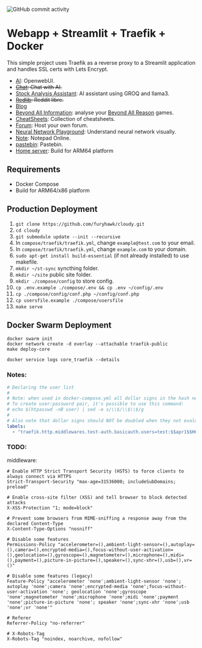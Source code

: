 ![GitHub commit activity](https://img.shields.io/github/commit-activity/m/furyhawk/cloudy)

# Webapp + Streamlit + Traefik + Docker
This simple project uses Traefik as a reverse proxy to a Streamlit application and handles SSL certs with Lets Encrypt.

- [AI](https://bot.furyhawk.lol/): OpenwebUI.
- ~~[Chat](https://chat.furyhawk.lol/): Chat with AI.~~
- [Stock Analysis Assistant](https://fin.furyhawk.lol/): AI assistant using GROQ and llama3.
- ~~[Redlib](https://redlib.furyhawk.lol/): Reddit libre.~~
- [Blog](https://info.furyhawk.lol/)
- [Beyond All Information](https://bai.furyhawk.lol/): analyse your [Beyond All Reason](https://www.beyondallreason.info/) games.
- [CheatSheets](https://cheat.furyhawk.lol/): Collection of cheatsheets.
- [Forum](https://forum.furyhawk.lol/): Host your own forum.
- [Neural Network Playground](https://furyhawk.github.io/playground): Understand neural network visually.
- [Note](https://note.furyhawk.lol/): Notepad Online.
- [pastebin](https://bin.furyhawk.lol/): Pastebin.
- [Home server](https://github.com/furyhawk/cloudy): Build for ARM64 platform

## Requirements
- Docker Compose
- Build for ARM64/x86 platform

## Production Deployment
1. `git clone https://github.com/furyhawk/cloudy.git`
2. `cd cloudy`
3. `git submodule update --init --recursive`
4. In `compose/traefik/traefik.yml`, change `example@test.com` to your email.
5. In `compose/traefik/traefik.yml`, change `example.com` to your domain.
6. `sudo apt-get install build-essential` (if not already installed) to use makefile.
7. `mkdir ~/st-sync` syncthing folder.
8. `mkdir ~/site` public site folder.
9. `mkdir ./compose/config` to store config.
10. `cp .env.example ./compose/.env && cp .env ~/config/.env`
11. `cp ./compose/config/conf.php ~/config/conf.php`
12. `cp usersfile.example ./compose/usersfile`
13. `make serve`

## Docker Swarm Deployment
```
docker swarm init
docker network create -d overlay --attachable traefik-public
make deploy-core

docker service logs core_traefik --details
```

### Notes:
```yaml
# Declaring the user list
#
# Note: when used in docker-compose.yml all dollar signs in the hash need to be doubled for escaping.
# To create user:password pair, it's possible to use this command:
# echo $(htpasswd -nB user) | sed -e s/\\$/\\$\\$/g
#
# Also note that dollar signs should NOT be doubled when they not evaluated (e.g. Ansible docker_container module).
labels:
  - "traefik.http.middlewares.test-auth.basicauth.users=test:$$apr1$$H6uskkkW$$IgXLP6ewTrSuBkTrqE8wj/,test2:$$apr1$$d9hr9HBB$$4HxwgUir3HP4EsggP/QNo0"
```

### TODO:

middleware:
```
# Enable HTTP Strict Transport Security (HSTS) to force clients to always connect via HTTPS
Strict-Transport-Security "max-age=31536000; includeSubDomains; preload"

# Enable cross-site filter (XSS) and tell browser to block detected attacks
X-XSS-Protection "1; mode=block"

# Prevent some browsers from MIME-sniffing a response away from the declared Content-Type
X-Content-Type-Options "nosniff"

# Disable some features
Permissions-Policy "accelerometer=(),ambient-light-sensor=(),autoplay=(),camera=(),encrypted-media=(),focus-without-user-activation=(),geolocation=(),gyroscope=(),magnetometer=(),microphone=(),midi=(),payment=(),picture-in-picture=(),speaker=(),sync-xhr=(),usb=(),vr=()"

# Disable some features (legacy)
Feature-Policy "accelerometer 'none';ambient-light-sensor 'none'; autoplay 'none';camera 'none';encrypted-media 'none';focus-without-user-activation 'none'; geolocation 'none';gyroscope 'none';magnetometer 'none';microphone 'none';midi 'none';payment 'none';picture-in-picture 'none'; speaker 'none';sync-xhr 'none';usb 'none';vr 'none'"

# Referer
Referrer-Policy "no-referrer"

# X-Robots-Tag
X-Robots-Tag "noindex, noarchive, nofollow"
```
